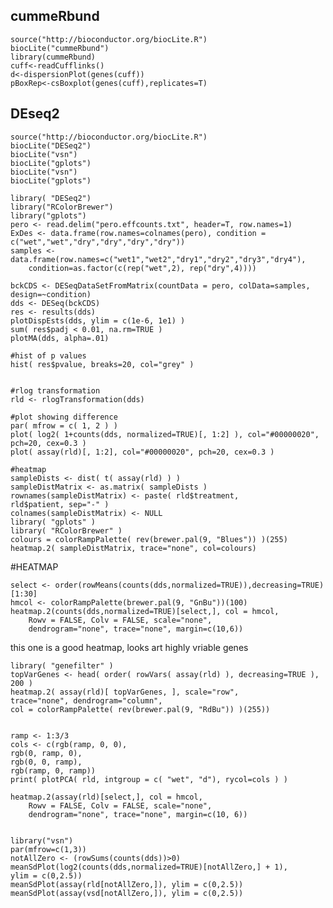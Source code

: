 cummeRbund
-

	source("http://bioconductor.org/biocLite.R")
	biocLite("cummeRbund")
	library(cummeRbund)
	cuff<-readCufflinks()
	d<-dispersionPlot(genes(cuff))
	pBoxRep<-csBoxplot(genes(cuff),replicates=T)
	
DEseq2
-


	source("http://bioconductor.org/biocLite.R")
	biocLite("DESeq2")
	biocLite("vsn")
	biocLite("gplots")
	biocLite("vsn")
	biocLite("gplots")
	
	library( "DESeq2")
	library("RColorBrewer")
	library("gplots")	pero <- read.delim("pero.effcounts.txt", header=T, row.names=1)
	ExDes <- data.frame(row.names=colnames(pero), condition = c("wet","wet","dry","dry","dry","dry"))
	samples <- data.frame(row.names=c("wet1","wet2","dry1","dry2","dry3","dry4"),
    	condition=as.factor(c(rep("wet",2), rep("dry",4))))
 
	bckCDS <- DESeqDataSetFromMatrix(countData = pero, colData=samples, design=~condition)
	dds <- DESeq(bckCDS)
	res <- results(dds)
	plotDispEsts(dds, ylim = c(1e-6, 1e1) )
	sum( res$padj < 0.01, na.rm=TRUE )
	plotMA(dds, alpha=.01)
	
	#hist of p values
	hist( res$pvalue, breaks=20, col="grey" )	

	#rlog transformation
	rld <- rlogTransformation(dds)	

	#plot showing difference
	par( mfrow = c( 1, 2 ) )
	plot( log2( 1+counts(dds, normalized=TRUE)[, 1:2] ), col="#00000020", pch=20, cex=0.3 )
	plot( assay(rld)[, 1:2], col="#00000020", pch=20, cex=0.3 )
	
	#heatmap
	sampleDists <- dist( t( assay(rld) ) )
	sampleDistMatrix <- as.matrix( sampleDists )
	rownames(sampleDistMatrix) <- paste( rld$treatment,
	rld$patient, sep="-" )
	colnames(sampleDistMatrix) <- NULL
	library( "gplots" )
	library( "RColorBrewer" )
	colours = colorRampPalette( rev(brewer.pal(9, "Blues")) )(255)
	heatmap.2( sampleDistMatrix, trace="none", col=colours)


\#HEATMAP

	select <- order(rowMeans(counts(dds,normalized=TRUE)),decreasing=TRUE)[1:30]
	hmcol <- colorRampPalette(brewer.pal(9, "GnBu"))(100)
	heatmap.2(counts(dds,normalized=TRUE)[select,], col = hmcol,
		Rowv = FALSE, Colv = FALSE, scale="none",
		dendrogram="none", trace="none", margin=c(10,6))
	

this one is a good heatmap, looks art highly vriable genes

	library( "genefilter" )
	topVarGenes <- head( order( rowVars( assay(rld) ), decreasing=TRUE ), 200 )
	heatmap.2( assay(rld)[ topVarGenes, ], scale="row",
	trace="none", dendrogram="column",
	col = colorRampPalette( rev(brewer.pal(9, "RdBu")) )(255))
	

	ramp <- 1:3/3
	cols <- c(rgb(ramp, 0, 0),
	rgb(0, ramp, 0),
	rgb(0, 0, ramp),
	rgb(ramp, 0, ramp))
	print( plotPCA( rld, intgroup = c( "wet", "d"), rycol=cols ) )

	heatmap.2(assay(rld)[select,], col = hmcol,
		Rowv = FALSE, Colv = FALSE, scale="none",
		dendrogram="none", trace="none", margin=c(10, 6))    library("vsn")
    par(mfrow=c(1,3))
    notAllZero <- (rowSums(counts(dds))>0)
    meanSdPlot(log2(counts(dds,normalized=TRUE)[notAllZero,] + 1),
    ylim = c(0,2.5))
    meanSdPlot(assay(rld[notAllZero,]), ylim = c(0,2.5))
    meanSdPlot(assay(vsd[notAllZero,]), ylim = c(0,2.5))